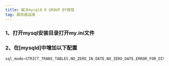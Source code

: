 ```yaml
---
title: 解决mysql8.0 GROUP BY报错
tag: 服务器运维
---
```

<!--more-->
### 1、打开mysql安装目录打开my.ini文件
### 2、在[mysqld]中增加以下配置

``` java
sql_mode=STRICT_TRANS_TABLES,NO_ZERO_IN_DATE,NO_ZERO_DATE,ERROR_FOR_DIVISION_BY_ZERO,NO_ENGINE_SUBSTITUTION
```



